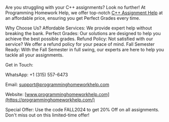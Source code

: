 Are you struggling with your C++ assignments? Look no further! At Programming Homework Help, we offer top-notch [C++ Assignment Help](https://www.programminghomeworkhelp.com/cpp-assignment/) at an affordable price, ensuring you get Perfect Grades every time.

Why Choose Us?
Affordable Services: We provide expert help without breaking the bank.
Perfect Grades: Our solutions are designed to help you achieve the best possible grades.
Refund Policy: Not satisfied with our service? We offer a refund policy for your peace of mind.
Fall Semester Ready: With the Fall Semester in full swing, our experts are here to help you tackle all your assignments.

Get in Touch:

WhatsApp: +1 (315) 557-6473

Email: support@programminghomeworkhelp.com

Website: [www.programminghomeworkhelp.com](https://programminghomeworkhelp.com/)

Special Offer:
Use the code FALL2024 to get 20% Off on all assignments. Don't miss out on this limited-time offer!


